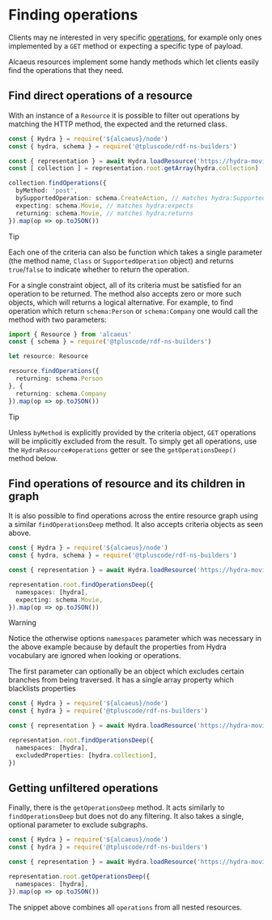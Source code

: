 # Finding operations

Clients may ne interested in very specific [operations](invoking-operations.md), for example only ones implemented by a `GET` method or expecting a specific type of payload.

Alcaeus resources implement some handy methods which let clients easily find the operations that they need.

## Find direct operations of a resource

With an instance of a `Resource` it is possible to filter out operations
by matching the HTTP method, the expected and the returned class.

<run-kit>

```typescript
const { Hydra } = require('${alcaeus}/node')
const { hydra, schema } = require('@tpluscode/rdf-ns-builders')

const { representation } = await Hydra.loadResource('https://hydra-movies.herokuapp.com/')
const [ collection ] = representation.root.getArray(hydra.collection)

collection.findOperations({
  byMethod: 'post',
  bySupportedOperation: schema.CreateAction, // matches hydra:SupportedOperation's @id and @type
  expecting: schema.Movie, // matches hydra:expects
  returning: schema.Movie, // matches hydra:returns
}).map(op => op.toJSON())
```

</run-kit>

> [!TIP]
> Each one of the criteria can also be function which takes a single
 parameter (the method name, `Class` or `SupportedOperation` object)
 and returns `true`/`false` to indicate whether to return the operation.

For a single constraint object, all of its criteria must be satisfied for
an operation to be returned. The method also accepts zero or more such objects, which will returns a logical alternative.
For example, to find operation which return `schema:Person` or `schema:Company` one would call the method with two parameters:

```typescript
import { Resource } from 'alcaeus'
const { schema } = require('@tpluscode/rdf-ns-builders')

let resource: Resource

resource.findOperations({
  returning: schema.Person
}, {
  returning: schema.Company
}).map(op => op.toJSON())
```

> [!TIP]
> Unless `byMethod` is explicitly provided by the criteria object, `GET` operations will be implicitly excluded from the result. To simply get all operations, use the `HydraResource#operations` getter or see the `getOperationsDeep()` method below.

## Find operations of resource and its children in graph

It is also possible to find operations across the entire resource graph using a similar `findOperationsDeep` method. It also accepts criteria objects as seen above.

<run-kit>

```typescript
const { Hydra } = require('${alcaeus}/node')
const { hydra, schema } = require('@tpluscode/rdf-ns-builders')

const { representation } = await Hydra.loadResource('https://hydra-movies.herokuapp.com/')

representation.root.findOperationsDeep({
  namespaces: [hydra],
  expecting: schema.Movie,
}).map(op => op.toJSON())
```

</run-kit>

> [!WARNING]
> Notice the otherwise options `namespaces` parameter which was necessary in the above example because by default the properties from Hydra vocabulary are ignored when looking or operations.

The first parameter can optionally be an object which excludes certain
branches from being traversed. It has a single array property which
blacklists properties

<run-kit>

```typescript
const { Hydra } = require('${alcaeus}/node')
const { hydra } = require('@tpluscode/rdf-ns-builders')

const { representation } = await Hydra.loadResource('https://hydra-movies.herokuapp.com/')

representation.root.findOperationsDeep({
  namespaces: [hydra],
  excludedProperties: [hydra.collection],
})
```

</run-kit>

## Getting unfiltered operations

Finally, there is the `getOperationsDeep` method. It acts similarly to
`findOperationsDeep` but does not do any filtering. It also takes a single, optional parameter to exclude subgraphs.

<run-kit>

```typescript
const { Hydra } = require('${alcaeus}/node')
const { hydra } = require('@tpluscode/rdf-ns-builders')

const { representation } = await Hydra.loadResource('https://hydra-movies.herokuapp.com/')

representation.root.getOperationsDeep({
  namespaces: [hydra],
}).map(op => op.toJSON())
```

</run-kit>

The snippet above combines all `operations` from all nested resources.
